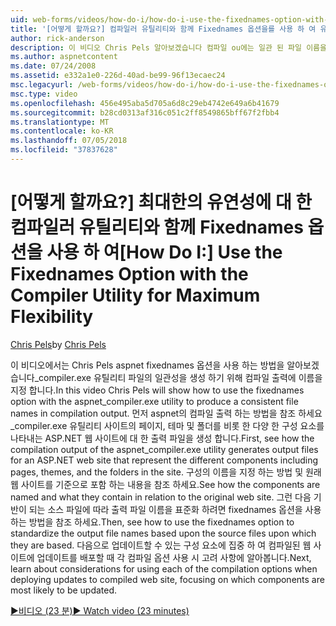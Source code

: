 ```yaml
---
uid: web-forms/videos/how-do-i/how-do-i-use-the-fixednames-option-with-the-compiler-utility-for-maximum-flexibility
title: '[어떻게 할까요?] 컴파일러 유틸리티와 함께 Fixednames 옵션을를 사용 하 여 유연성 극대화 | Microsoft Docs'
author: rick-anderson
description: 이 비디오 Chris Pels 알아보겠습니다 컴파일 ou에는 일관 된 파일 이름을 생성 하려면 aspnet_compiler.exe 유틸리티를 사용 하 여 fixednames 옵션을 사용 하는 방법을 하는 중...
ms.author: aspnetcontent
ms.date: 07/24/2008
ms.assetid: e332a1e0-226d-40ad-be99-96f13ecaec24
msc.legacyurl: /web-forms/videos/how-do-i/how-do-i-use-the-fixednames-option-with-the-compiler-utility-for-maximum-flexibility
msc.type: video
ms.openlocfilehash: 456e495aba5d705a6d8c29eb4742e649a6b41679
ms.sourcegitcommit: b28cd0313af316c051c2ff8549865bff67f2fbb4
ms.translationtype: MT
ms.contentlocale: ko-KR
ms.lasthandoff: 07/05/2018
ms.locfileid: "37837628"
---
```

<a name="how-do-i-use-the-fixednames-option-with-the-compiler-utility-for-maximum-flexibility"></a><span data-ttu-id="65c5c-103">[어떻게 할까요?] 최대한의 유연성에 대 한 컴파일러 유틸리티와 함께 Fixednames 옵션을 사용 하 여</span><span class="sxs-lookup"><span data-stu-id="65c5c-103">[How Do I:] Use the Fixednames Option with the Compiler Utility for Maximum Flexibility</span></span>
====================
<span data-ttu-id="65c5c-104">[Chris Pels](https://twitter.com/chrispels)</span><span class="sxs-lookup"><span data-stu-id="65c5c-104">by [Chris Pels](https://twitter.com/chrispels)</span></span>

<span data-ttu-id="65c5c-105">이 비디오에서는 Chris Pels aspnet fixednames 옵션을 사용 하는 방법을 알아보겠습니다\_compiler.exe 유틸리티 파일의 일관성을 생성 하기 위해 컴파일 출력에 이름을 지정 합니다.</span><span class="sxs-lookup"><span data-stu-id="65c5c-105">In this video Chris Pels will show how to use the fixednames option with the aspnet\_compiler.exe utility to produce a consistent file names in compilation output.</span></span> <span data-ttu-id="65c5c-106">먼저 aspnet의 컴파일 출력 하는 방법을 참조 하세요\_compiler.exe 유틸리티 사이트의 페이지, 테마 및 폴더를 비롯 한 다양 한 구성 요소를 나타내는 ASP.NET 웹 사이트에 대 한 출력 파일을 생성 합니다.</span><span class="sxs-lookup"><span data-stu-id="65c5c-106">First, see how the compilation output of the aspnet\_compiler.exe utility generates output files for an ASP.NET web site that represent the different components including pages, themes, and the folders in the site.</span></span> <span data-ttu-id="65c5c-107">구성의 이름을 지정 하는 방법 및 원래 웹 사이트를 기준으로 포함 하는 내용을 참조 하세요.</span><span class="sxs-lookup"><span data-stu-id="65c5c-107">See how the components are named and what they contain in relation to the original web site.</span></span> <span data-ttu-id="65c5c-108">그런 다음 기반이 되는 소스 파일에 따라 출력 파일 이름을 표준화 하려면 fixednames 옵션을 사용 하는 방법을 참조 하세요.</span><span class="sxs-lookup"><span data-stu-id="65c5c-108">Then, see how to use the fixednames option to standardize the output file names based upon the source files upon which they are based.</span></span> <span data-ttu-id="65c5c-109">다음으로 업데이트할 수 있는 구성 요소에 집중 하 여 컴파일된 웹 사이트에 업데이트를 배포할 때 각 컴파일 옵션 사용 시 고려 사항에 알아봅니다.</span><span class="sxs-lookup"><span data-stu-id="65c5c-109">Next, learn about considerations for using each of the compilation options when deploying updates to compiled web site, focusing on which components are most likely to be updated.</span></span>

[<span data-ttu-id="65c5c-110">&#9654;비디오 (23 분)</span><span class="sxs-lookup"><span data-stu-id="65c5c-110">&#9654; Watch video (23 minutes)</span></span>](https://channel9.msdn.com/Blogs/ASP-NET-Site-Videos/how-do-i-use-the-fixednames-option-with-the-compiler-utility-for-maximum-flexibility)
